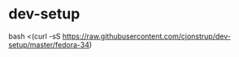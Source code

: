 # dev-setup

bash <(curl -sS https://raw.githubusercontent.com/cjonstrup/dev-setup/master/fedora-34)